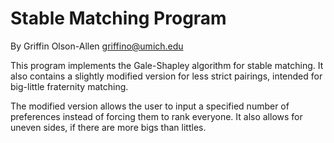 
Stable Matching Program
===========================


By Griffin Olson-Allen <griffino@umich.edu>

This program implements the Gale-Shapley algorithm for stable matching. It also contains a 
slightly modified version for less strict pairings, intended for big-little fraternity matching. 

The modified version allows the user to input a specified number of preferences instead of 
forcing them to rank everyone. It also allows for uneven sides, if there are more bigs than littles.

